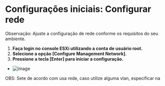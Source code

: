 # Configurações iniciais: Configurar rede
Observação: Ajuste a configuração de rede conforme os requisitos do seu ambiente.
1. **Faça login no console ESXi utilizando a conta de usuário root.**
2. **Selecione a opção [Configure Management Network].**
3. **Pressione a tecla [Enter] para iniciar a configuração.**
- ![image](https://github.com/user-attachments/assets/3241e216-9684-4f31-930e-1c86a6404171)

OBS: Sete de acordo com usa rede, caso utilize alguma vlan, especificar na
